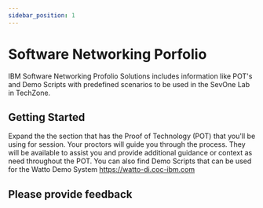 ```yaml
---
sidebar_position: 1
---
```


# Software Networking Porfolio

IBM Software Networking Profolio Solutions includes information like POT's and Demo Scripts with predefined scenarios to be used in the SevOne Lab in TechZone.

## Getting Started

Expand the the section that has the Proof of Technology (POT) that you'll be using for session.  Your proctors will guide you through the process. They will be available to assist you and provide additional guidance or context as need throughout the POT. You can also find Demo Scripts that can be used for the Watto Demo System https://watto-di.coc-ibm.com

## Please provide feedback 